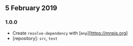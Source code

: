 ## 5 February 2019

### 1.0.0

- Create `resolve-dependency` with [`mnp`][https://mnpjs.org]
- [repository]: `src`, `test`
